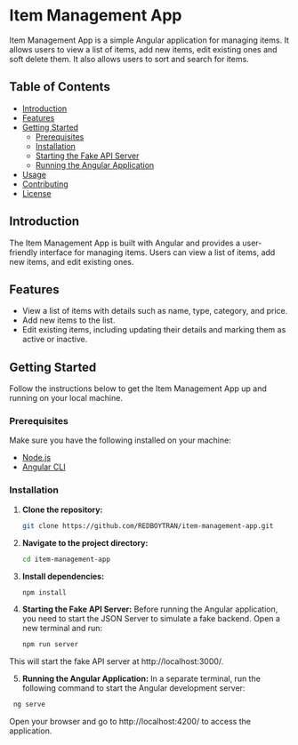 # Item Management App

Item Management App is a simple Angular application for managing items. It allows users to view a list of items, add new items, edit existing ones and soft delete them. It also allows users to sort and search for items.

## Table of Contents

- [Introduction](#introduction)
- [Features](#features)
- [Getting Started](#getting-started)
  - [Prerequisites](#prerequisites)
  - [Installation](#installation)
  - [Starting the Fake API Server](#starting-the-fake-api-server)
  - [Running the Angular Application](#running-the-angular-application)
- [Usage](#usage)
- [Contributing](#contributing)
- [License](#license)

## Introduction

The Item Management App is built with Angular and provides a user-friendly interface for managing items. Users can view a list of items, add new items, and edit existing ones.

## Features

- View a list of items with details such as name, type, category, and price.
- Add new items to the list.
- Edit existing items, including updating their details and marking them as active or inactive.

## Getting Started

Follow the instructions below to get the Item Management App up and running on your local machine.

### Prerequisites

Make sure you have the following installed on your machine:

- [Node.js](https://nodejs.org/)
- [Angular CLI](https://cli.angular.io/)

### Installation

1. **Clone the repository:**

   ```bash
   git clone https://github.com/REDBOYTRAN/item-management-app.git
   
2. **Navigate to the project directory:**

   ```bash
   cd item-management-app

3. **Install dependencies:**
   
   ```bash
   npm install

4. **Starting the Fake API Server:**
  Before running the Angular application, you need to start the JSON Server to simulate a fake backend. Open a new terminal and run:

   ```bash
   npm run server
  This will start the fake API server at http://localhost:3000/.

5. **Running the Angular Application:**
  In a separate terminal, run the following command to start the Angular development server:

  ```bash
   ng serve
```
  Open your browser and go to http://localhost:4200/ to access the application.
